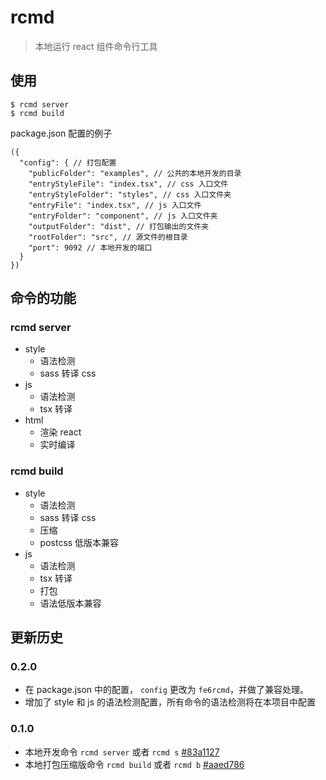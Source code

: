 # rcmd

> 本地运行 react 组件命令行工具

## 使用

```
$ rcmd server
$ rcmd build
```

package.json 配置的例子

```
({
  "config": { // 打包配置
    "publicFolder": "examples", // 公共的本地开发的目录
    "entryStyleFile": "index.tsx", // css 入口文件
    "entryStyleFolder": "styles", // css 入口文件夹
    "entryFile": "index.tsx", // js 入口文件
    "entryFolder": "component", // js 入口文件夹
    "outputFolder": "dist", // 打包输出的文件夹
    "rootFolder": "src", // 源文件的根目录
    "port": 9092 // 本地开发的端口
  }
})
```

## 命令的功能

### rcmd server
  - style
    - 语法检测
    - sass 转译 css
  - js
    - 语法检测
    - tsx 转译
  - html
    - 渲染 react
    - 实时编译

### rcmd build
  - style
    - 语法检测
    - sass 转译 css
    - 压缩
    - postcss 低版本兼容
  - js
    - 语法检测
    - tsx 转译
    - 打包
    - 语法低版本兼容

## 更新历史

### 0.2.0
   - 在 package.json 中的配置， `config` 更改为 `fe6rcmd`，并做了兼容处理。
   - 增加了 style 和 js 的语法检测配置，所有命令的语法检测将在本项目中配置

### 0.1.0
   - 本地开发命令 `rcmd server` 或者 `rcmd s` [#83a1127](https://github.com/fe6/rcmd/commit/496c11073c665811543d1c709bc56df621ce1982)
   - 本地打包压缩版命令 `rcmd build` 或者 `rcmd b` [#aaed786](https://github.com/fe6/rcmd/commit/aaed7861872c4b10359c41d95c3f60dca4175adb)
